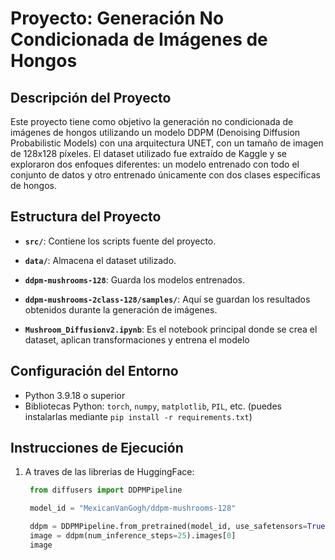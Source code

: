 # Proyecto: Generación No Condicionada de Imágenes de Hongos

## Descripción del Proyecto

Este proyecto tiene como objetivo la generación no condicionada de imágenes de hongos utilizando un modelo DDPM (Denoising Diffusion Probabilistic Models) con una arquitectura UNET, con un tamaño de imagen de 128x128 píxeles. El dataset utilizado fue extraído de Kaggle y se exploraron dos enfoques diferentes: un modelo entrenado con todo el conjunto de datos y otro entrenado únicamente con dos clases específicas de hongos.

## Estructura del Proyecto

- **`src/`**: Contiene los scripts fuente del proyecto.
- **`data/`**: Almacena el dataset utilizado.
- **`ddpm-mushrooms-128`**: Guarda los modelos entrenados.
- **`ddpm-mushrooms-2class-128/samples/`**: Aquí se guardan los resultados obtenidos durante la generación de imágenes.

- **`Mushroom_Diffusionv2.ipynb`**: Es el notebook principal donde se crea el dataset, aplican transformaciones y entrena el modelo

## Configuración del Entorno

- Python 3.9.18 o superior
- Bibliotecas Python: `torch`, `numpy`, `matplotlib`, `PIL`, etc. (puedes instalarlas mediante `pip install -r requirements.txt`)

## Instrucciones de Ejecución

1. A traves de las librerias de HuggingFace:

   ```python
    from diffusers import DDPMPipeline

    model_id = "MexicanVanGogh/ddpm-mushrooms-128"

    ddpm = DDPMPipeline.from_pretrained(model_id, use_safetensors=True).to("cuda")
    image = ddpm(num_inference_steps=25).images[0]
    image


